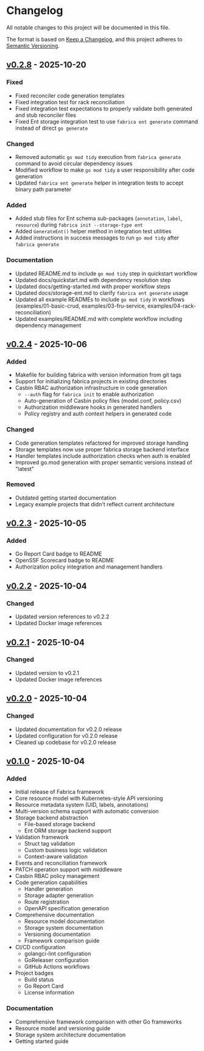 <!--
Copyright © 2025 OpenCHAMI a Series of LF Projects, LLC

SPDX-License-Identifier: MIT
-->
# Changelog

All notable changes to this project will be documented in this file.

The format is based on [Keep a Changelog](https://keepachangelog.com/en/1.0.0/),
and this project adheres to [Semantic Versioning](https://semver.org/spec/v2.0.0.html).

## [v0.2.8] - 2025-10-20

### Fixed
- Fixed reconciler code generation templates
- Fixed integration test for rack reconciliation
- Fixed integration test expectations to properly validate both generated and stub reconciler files
- Fixed Ent storage integration test to use `fabrica ent generate` command instead of direct `go generate`

### Changed
- Removed automatic `go mod tidy` execution from `fabrica generate` command to avoid circular dependency issues
- Modified workflow to make `go mod tidy` a user responsibility after code generation
- Updated `fabrica ent generate` helper in integration tests to accept binary path parameter

### Added
- Added stub files for Ent schema sub-packages (`annotation`, `label`, `resource`) during `fabrica init --storage-type ent`
- Added `GenerateEnt()` helper method in integration test utilities
- Added instructions in success messages to run `go mod tidy` after `fabrica generate`

### Documentation
- Updated README.md to include `go mod tidy` step in quickstart workflow
- Updated docs/quickstart.md with dependency resolution step
- Updated docs/getting-started.md with proper workflow steps
- Updated docs/storage-ent.md to clarify `fabrica ent generate` usage
- Updated all example READMEs to include `go mod tidy` in workflows (examples/01-basic-crud, examples/03-fru-service, examples/04-rack-reconciliation)
- Updated examples/README.md with complete workflow including dependency management

## [v0.2.4] - 2025-10-06

### Added
- Makefile for building fabrica with version information from git tags
- Support for initializing fabrica projects in existing directories
- Casbin RBAC authorization infrastructure in code generation
  - `--auth` flag for `fabrica init` to enable authorization
  - Auto-generation of Casbin policy files (model.conf, policy.csv)
  - Authorization middleware hooks in generated handlers
  - Policy registry and auth context helpers in generated code

### Changed
- Code generation templates refactored for improved storage handling
- Storage templates now use proper fabrica storage backend interface
- Handler templates include authorization checks when auth is enabled
- Improved go.mod generation with proper semantic versions instead of "latest"

### Removed
- Outdated getting started documentation
- Legacy example projects that didn't reflect current architecture

## [v0.2.3] - 2025-10-05

### Added
- Go Report Card badge to README
- OpenSSF Scorecard badge to README
- Authorization policy integration and management handlers

## [v0.2.2] - 2025-10-04

### Changed
- Updated version references to v0.2.2
- Updated Docker image references

## [v0.2.1] - 2025-10-04

### Changed
- Updated version to v0.2.1
- Updated Docker image references

## [v0.2.0] - 2025-10-04

### Changed
- Updated documentation for v0.2.0 release
- Updated configuration for v0.2.0 release
- Cleaned up codebase for v0.2.0 release

## [v0.1.0] - 2025-10-04

### Added
- Initial release of Fabrica framework
- Core resource model with Kubernetes-style API versioning
- Resource metadata system (UID, labels, annotations)
- Multi-version schema support with automatic conversion
- Storage backend abstraction
  - File-based storage backend
  - Ent ORM storage backend support
- Validation framework
  - Struct tag validation
  - Custom business logic validation
  - Context-aware validation
- Events and reconciliation framework
- PATCH operation support with middleware
- Casbin RBAC policy management
- Code generation capabilities
  - Handler generation
  - Storage adapter generation
  - Route registration
  - OpenAPI specification generation
- Comprehensive documentation
  - Resource model documentation
  - Storage system documentation
  - Versioning documentation
  - Framework comparison guide
- CI/CD configuration
  - golangci-lint configuration
  - GoReleaser configuration
  - GitHub Actions workflows
- Project badges
  - Build status
  - Go Report Card
  - License information

### Documentation
- Comprehensive framework comparison with other Go frameworks
- Resource model and versioning guide
- Storage system architecture documentation
- Getting started guide

[Unreleased]: https://github.com/alexlovelltroy/fabrica/compare/v0.2.8...HEAD
[v0.2.8]: https://github.com/alexlovelltroy/fabrica/compare/v0.2.4...v0.2.8
[v0.2.4]: https://github.com/alexlovelltroy/fabrica/compare/v0.2.3...v0.2.4
[v0.2.3]: https://github.com/alexlovelltroy/fabrica/compare/v0.2.2...v0.2.3
[v0.2.2]: https://github.com/alexlovelltroy/fabrica/compare/v0.2.1...v0.2.2
[v0.2.1]: https://github.com/alexlovelltroy/fabrica/compare/v0.2.0...v0.2.1
[v0.2.0]: https://github.com/alexlovelltroy/fabrica/compare/v0.1.0...v0.2.0
[v0.1.0]: https://github.com/alexlovelltroy/fabrica/releases/tag/v0.1.0
